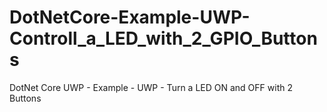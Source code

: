 # DotNetCore-Example-UWP-Controll_a_LED_with_2_GPIO_Buttons
DotNet Core UWP - Example - UWP - Turn a LED ON and OFF with 2 Buttons
